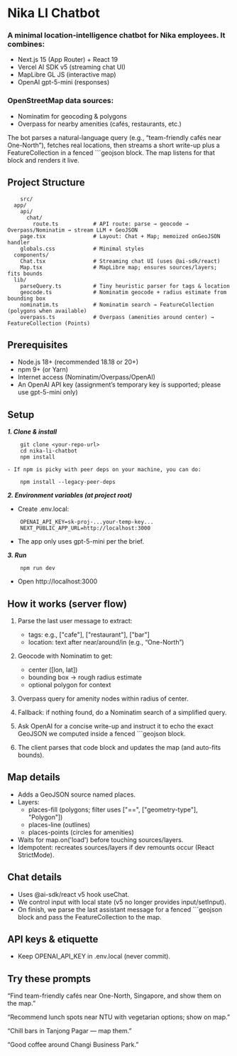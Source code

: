 # Nika LI Chatbot

### A minimal location-intelligence chatbot for Nika employees. It combines:

- Next.js 15 (App Router) + React 19
- Vercel AI SDK v5 (streaming chat UI)
- MapLibre GL JS (interactive map)
- OpenAI gpt-5-mini (responses)

### OpenStreetMap data sources:

- Nominatim for geocoding & polygons
- Overpass for nearby amenities (cafés, restaurants, etc.)

The bot parses a natural-language query (e.g., “team-friendly cafés near One-North”), fetches real locations, then streams a short write-up plus a FeatureCollection in a fenced ```geojson block. The map listens for that block and renders it live.

## Project Structure
```
    src/
  app/
    api/
      chat/
        route.ts           # API route: parse → geocode → Overpass/Nominatim → stream LLM + GeoJSON
    page.tsx               # Layout: Chat + Map; memoized onGeoJSON handler
    globals.css            # Minimal styles
  components/
    Chat.tsx               # Streaming chat UI (uses @ai-sdk/react)
    Map.tsx                # MapLibre map; ensures sources/layers; fits bounds
  lib/
    parseQuery.ts          # Tiny heuristic parser for tags & location
    geocode.ts             # Nominatim geocode + radius estimate from bounding box
    nominatim.ts           # Nominatim search → FeatureCollection (polygons when available)
    overpass.ts            # Overpass (amenities around center) → FeatureCollection (Points)
```
## Prerequisites

- Node.js 18+ (recommended 18.18 or 20+)
- npm 9+ (or Yarn)
- Internet access (Nominatim/Overpass/OpenAI)
- An OpenAI API key (assignment’s temporary key is supported; please use gpt-5-mini only)

## Setup

***1. Clone & install***
```
    git clone <your-repo-url>
    cd nika-li-chatbot
    npm install
```

    - If npm is picky with peer deps on your machine, you can do:
```
    npm install --legacy-peer-deps
```

***2. Environment variables (at project root)***
- Create .env.local:

```
    OPENAI_API_KEY=sk-proj-...your-temp-key...
    NEXT_PUBLIC_APP_URL=http://localhost:3000
```

- The app only uses gpt-5-mini per the brief.

***3. Run***
```
    npm run dev
```

- Open http://localhost:3000

## How it works (server flow)

1. Parse the last user message to extract:
    - tags: e.g., ["cafe"], ["restaurant"], ["bar"]
    - location: text after near/around/in (e.g., “One-North”)

2. Geocode with Nominatim to get:
    - center ([lon, lat])
    - bounding box → rough radius estimate
    - optional polygon for context

3. Overpass query for amenity nodes within radius of center.

4. Fallback: if nothing found, do a Nominatim search of a simplified query.

5. Ask OpenAI for a concise write-up and instruct it to echo the exact GeoJSON we computed inside a fenced ```geojson block.

6. The client parses that code block and updates the map (and auto-fits bounds).

## Map details

- Adds a GeoJSON source named places.
- Layers:
    - places-fill (polygons; filter uses ["==", ["geometry-type"], "Polygon"])
    - places-line (outlines)
    - places-points (circles for amenities)
- Waits for map.on('load') before touching sources/layers.
- Idempotent: recreates sources/layers if dev remounts occur (React StrictMode).

## Chat details

- Uses @ai-sdk/react v5 hook useChat.
- We control input with local state (v5 no longer provides input/setInput).
- On finish, we parse the last assistant message for a fenced ```geojson block and pass the FeatureCollection to the map.


## API keys & etiquette
- Keep OPENAI_API_KEY in .env.local (never commit).

## Try these prompts

“Find team-friendly cafés near One-North, Singapore, and show them on the map.”

“Recommend lunch spots near NTU with vegetarian options; show on map.”

“Chill bars in Tanjong Pagar — map them.”

“Good coffee around Changi Business Park.”